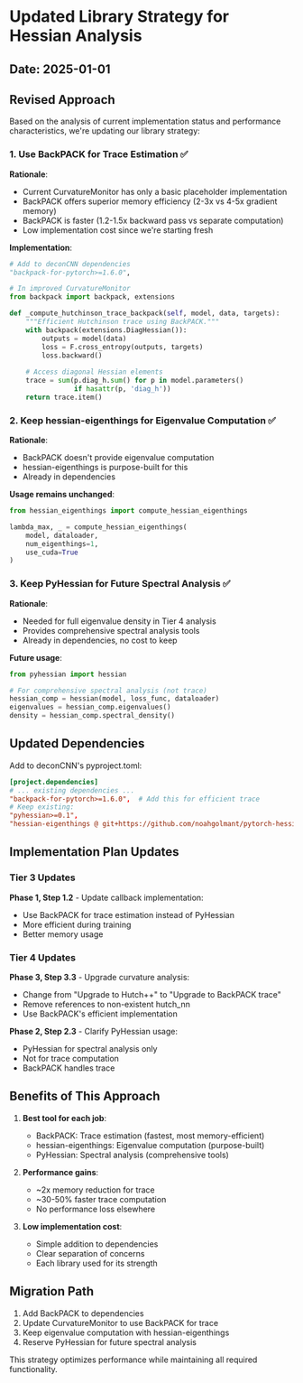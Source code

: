 # Updated Library Strategy for Hessian Analysis

## Date: 2025-01-01

## Revised Approach

Based on the analysis of current implementation status and performance characteristics, we're updating our library strategy:

### 1. Use BackPACK for Trace Estimation ✅

**Rationale**:
- Current CurvatureMonitor has only a basic placeholder implementation
- BackPACK offers superior memory efficiency (2-3x vs 4-5x gradient memory)
- BackPACK is faster (1.2-1.5x backward pass vs separate computation)
- Low implementation cost since we're starting fresh

**Implementation**:
```python
# Add to deconCNN dependencies
"backpack-for-pytorch>=1.6.0",

# In improved CurvatureMonitor
from backpack import backpack, extensions

def _compute_hutchinson_trace_backpack(self, model, data, targets):
    """Efficient Hutchinson trace using BackPACK."""
    with backpack(extensions.DiagHessian()):
        outputs = model(data)
        loss = F.cross_entropy(outputs, targets)
        loss.backward()
    
    # Access diagonal Hessian elements
    trace = sum(p.diag_h.sum() for p in model.parameters() 
                if hasattr(p, 'diag_h'))
    return trace.item()
```

### 2. Keep hessian-eigenthings for Eigenvalue Computation ✅

**Rationale**:
- BackPACK doesn't provide eigenvalue computation
- hessian-eigenthings is purpose-built for this
- Already in dependencies

**Usage remains unchanged**:
```python
from hessian_eigenthings import compute_hessian_eigenthings

lambda_max, _ = compute_hessian_eigenthings(
    model, dataloader, 
    num_eigenthings=1,
    use_cuda=True
)
```

### 3. Keep PyHessian for Future Spectral Analysis ✅

**Rationale**:
- Needed for full eigenvalue density in Tier 4 analysis
- Provides comprehensive spectral analysis tools
- Already in dependencies, no cost to keep

**Future usage**:
```python
from pyhessian import hessian

# For comprehensive spectral analysis (not trace)
hessian_comp = hessian(model, loss_func, dataloader)
eigenvalues = hessian_comp.eigenvalues()
density = hessian_comp.spectral_density()
```

## Updated Dependencies

Add to deconCNN's pyproject.toml:
```toml
[project.dependencies]
# ... existing dependencies ...
"backpack-for-pytorch>=1.6.0",  # Add this for efficient trace
# Keep existing:
"pyhessian>=0.1",
"hessian-eigenthings @ git+https://github.com/noahgolmant/pytorch-hessian-eigenthings.git@master",
```

## Implementation Plan Updates

### Tier 3 Updates

**Phase 1, Step 1.2** - Update callback implementation:
- Use BackPACK for trace estimation instead of PyHessian
- More efficient during training
- Better memory usage

### Tier 4 Updates

**Phase 3, Step 3.3** - Upgrade curvature analysis:
- Change from "Upgrade to Hutch++" to "Upgrade to BackPACK trace"
- Remove references to non-existent hutch_nn
- Use BackPACK's efficient implementation

**Phase 2, Step 2.3** - Clarify PyHessian usage:
- PyHessian for spectral analysis only
- Not for trace computation
- BackPACK handles trace

## Benefits of This Approach

1. **Best tool for each job**:
   - BackPACK: Trace estimation (fastest, most memory-efficient)
   - hessian-eigenthings: Eigenvalue computation (purpose-built)
   - PyHessian: Spectral analysis (comprehensive tools)

2. **Performance gains**:
   - ~2x memory reduction for trace
   - ~30-50% faster trace computation
   - No performance loss elsewhere

3. **Low implementation cost**:
   - Simple addition to dependencies
   - Clear separation of concerns
   - Each library used for its strength

## Migration Path

1. Add BackPACK to dependencies
2. Update CurvatureMonitor to use BackPACK for trace
3. Keep eigenvalue computation with hessian-eigenthings
4. Reserve PyHessian for future spectral analysis

This strategy optimizes performance while maintaining all required functionality.